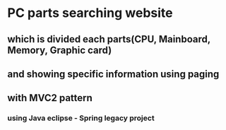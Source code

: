 # PC parts searching website
## which is divided each parts(CPU, Mainboard, Memory, Graphic card)
## and showing specific information using paging
## with MVC2 pattern
### using Java eclipse - Spring legacy project
